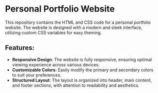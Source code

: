 # Personal Portfolio Website

This repository contains the HTML and CSS code for a personal portfolio website. The website is designed with a modern and sleek interface, utilizing custom CSS variables for easy theming.

## Features:

- **Responsive Design**: The website is fully responsive, ensuring optimal viewing experience across various devices.
- **Customizable Colors**: Easily modify the primary and secondary colors to suit your preferences.
- **Structured Layout**: The layout is organized into header, main content, and footer sections, with attention to readability and aesthetics.
